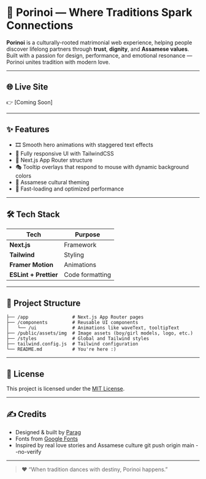 # 💞 Porinoi — Where Traditions Spark Connections

**Porinoi** is a culturally-rooted matrimonial web experience, helping people discover lifelong partners through **trust**, **dignity**, and **Assamese values**.  
Built with a passion for design, performance, and emotional resonance — Porinoi unites tradition with modern love.

---

## 🌐 Live Site

<!-- 👉 [Visit Porinoi](https://porinoi.in) *(or your deployment URL)* -->
👉 [Coming Soon]

---

## ✨ Features

- 🎞️ Smooth hero animations with staggered text effects
- 🎨 Fully responsive UI with TailwindCSS
- 🧭 Next.js App Router structure
- 🎭 Tooltip overlays that respond to mouse with dynamic background colors
- 🧡 Assamese cultural theming
- 🚀 Fast-loading and optimized performance

---

## 🛠 Tech Stack

| Tech         | Purpose                      |
|--------------|------------------------------|
| **Next.js**  | Framework                    |
| **Tailwind** | Styling                      |
| **Framer Motion** | Animations             |
| **ESLint + Prettier** | Code formatting   |

---

## 📁 Project Structure

```
├── /app                # Next.js App Router pages
├── /components         # Reusable UI components
│   └── /ui             # Animations like waveText, tooltipText
├── /public/assets/img  # Image assets (boy/girl models, logo, etc.)
├── /styles             # Global and Tailwind styles
├── tailwind.config.js  # Tailwind configuration
└── README.md           # You're here :)
```

---

## 🧿 License

This project is licensed under the [MIT License](LICENSE).

---

## ✍️ Credits

* Designed & built by [Parag](https://github.com/JyotiInHex)
* Fonts from [Google Fonts](https://fonts.google.com)
* Inspired by real love stories and Assamese culture
git push origin main --no-verify
---

> ❤️ “When tradition dances with destiny, Porinoi happens.”


